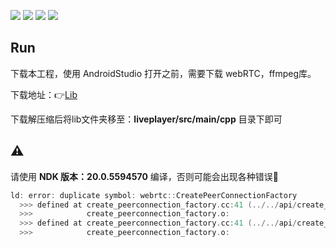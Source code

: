 <p align="left">
<a href="https://chromium.googlesource.com/external/webrtc/+/branch-heads/4515"><img src="https://img.shields.io/badge/libwebrtc-m93.4577-blue.svg"/></a>
<img src="https://img.shields.io/badge/ffmpeg-4.2-brightgreen"/>
<img src="https://img.shields.io/badge/minSdk-19-orange"/>
<img src="https://img.shields.io/badge/NDK-20.0.5594570-lightgrey">
</p>

## Run

下载本工程，使用 AndroidStudio 打开之前，需要下载 webRTC，ffmpeg库。

下载地址：👉[Lib](http://storage.agrtc.cn/share/GqLZRZV3)

下载解压缩后将lib文件夹移至：**liveplayer/src/main/cpp** 目录下即可

## ⚠️

请使用 **NDK 版本：20.0.5594570** 编译，否则可能会出现各种错误🙅‍

```cpp
ld: error: duplicate symbol: webrtc::CreatePeerConnectionFactory
  >>> defined at create_peerconnection_factory.cc:41 (../../api/create_peerconnection_factory.cc:41)
  >>>            create_peerconnection_factory.o:
  >>> defined at create_peerconnection_factory.cc:41 (../../api/create_peerconnection_factory.cc:41)
  >>>            create_peerconnection_factory.o:
  
```

